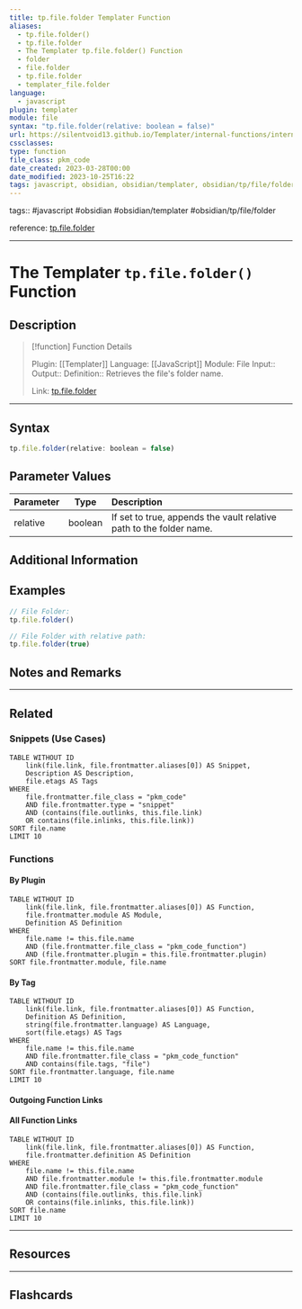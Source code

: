 ```yaml
---
title: tp.file.folder Templater Function
aliases:
  - tp.file.folder()
  - tp.file.folder
  - The Templater tp.file.folder() Function
  - folder
  - file.folder
  - tp.file.folder
  - templater_file.folder
language:
  - javascript
plugin: templater
module: file
syntax: "tp.file.folder(relative: boolean = false)"
url: https://silentvoid13.github.io/Templater/internal-functions/internal-modules/file-module.html#tpfilefolderfilename-string
cssclasses:
type: function
file_class: pkm_code
date_created: 2023-03-28T00:00
date_modified: 2023-10-25T16:22
tags: javascript, obsidian, obsidian/templater, obsidian/tp/file/folder
---
```


tags:: #javascript #obsidian #obsidian/templater #obsidian/tp/file/folder

reference: [tp.file.folder](https://silentvoid13.github.io/Templater/internal-functions/internal-modules/file-module.html#tpfilefolderfilename-string)

---

# The Templater `tp.file.folder()` Function

## Description

> [!function] Function Details
>
> Plugin: [[Templater]]
> Language: [[JavaScript]]
> Module: File
> Input::
> Output::
> Definition:: Retrieves the file's folder name.
>
> Link: [tp.file.folder](https://silentvoid13.github.io/Templater/internal-functions/internal-modules/file-module.html#tpfilefolderfilename-string)

---

## Syntax

```javascript
tp.file.folder(relative: boolean = false)
```

## Parameter Values

| Parameter |  Type   | Description                                                         |
|:--------- |:-------:|:------------------------------------------------------------------- |
| relative  | boolean | If set to true, appends the vault relative path to the folder name. |

## Additional Information

## Examples

```javascript
// File Folder:
tp.file.folder()

// File Folder with relative path:
tp.file.folder(true)
```

## Notes and Remarks

---

## Related

### Snippets (Use Cases)

<!-- Query limit 10  -->

```dataview
TABLE WITHOUT ID
	link(file.link, file.frontmatter.aliases[0]) AS Snippet,
	Description AS Description,
	file.etags AS Tags
WHERE
	file.frontmatter.file_class = "pkm_code"
	AND file.frontmatter.type = "snippet"
	AND (contains(file.outlinks, this.file.link)
	OR contains(file.inlinks, this.file.link))
SORT file.name
LIMIT 10
```

### Functions

#### By Plugin

```dataview
TABLE WITHOUT ID
	link(file.link, file.frontmatter.aliases[0]) AS Function,
	file.frontmatter.module AS Module,
	Definition AS Definition
WHERE
	file.name != this.file.name
	AND (file.frontmatter.file_class = "pkm_code_function")
	AND (file.frontmatter.plugin = this.file.frontmatter.plugin)
SORT file.frontmatter.module, file.name
```

#### By Tag

<!-- Add tags in contains function as needed  -->
<!-- Query limit 10  -->

```dataview
TABLE WITHOUT ID
	link(file.link, file.frontmatter.aliases[0]) AS Function,
	Definition AS Definition,
	string(file.frontmatter.language) AS Language,
	sort(file.etags) AS Tags
WHERE
	file.name != this.file.name
	AND file.frontmatter.file_class = "pkm_code_function"
	AND contains(file.tags, "file")
SORT file.frontmatter.language, file.name
LIMIT 10
```

#### Outgoing Function Links

<!-- Link related functions here -->

#### All Function Links

<!-- Excluding functions of the same module  -->
<!-- Query limit 10  -->

```dataview
TABLE WITHOUT ID
	link(file.link, file.frontmatter.aliases[0]) AS Function,
	file.frontmatter.definition AS Definition
WHERE
	file.name != this.file.name
	AND file.frontmatter.module != this.file.frontmatter.module
	AND file.frontmatter.file_class = "pkm_code_function"
	AND (contains(file.outlinks, this.file.link)
	OR contains(file.inlinks, this.file.link))
SORT file.name
LIMIT 10
```

---

## Resources

---

## Flashcards
